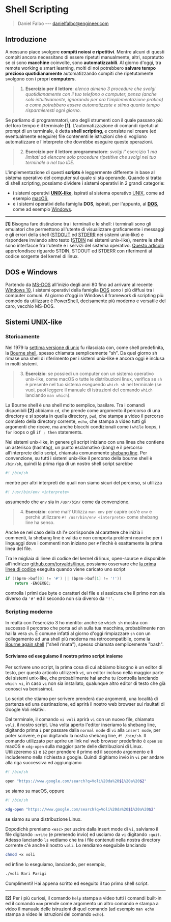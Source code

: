 # Shell Scripting

> Daniel Falbo --- <danielfalbo@engineer.com>

## Introduzione

A nessuno piace svolgere **compiti noiosi e ripetitivi**. Mentre alcuni di questi compiti ancora necessitano di essere ripetuti manualmente, altri, sopratutto se ci sono **macchine** coinvolte, sono **automatizzabili**. Al giorno d'oggi, tra remote working e smart learning, molti di noi potrebbero **salvare tempo prezioso quotidianamente** automatizzando compiti che ripetutamente svolgono con i propri **computers**.

> 1. **Esercizio per il lettore**: _elenca almeno 3 procedure che svolgi quotidianamente con il tuo telefono o computer, pensa (anche solo intuitivamente, ignorando per ora l'implementazione pratica) a come potrebbero essere automatizzate e stima quanto tempo risparmieresti ogni giorno._

Se parliamo di programmatori, uno degli strumenti con il quale passano più del loro tempo è il terminale **[1]**. L'automatizzazione di comandi ripetuti al prompt di un terminale, è detta **shell scripting**, e consiste nel creare (ed eventualmente eseguire) file contenenti le istruzioni che si vogliono automatizzare e l'interprete che dovrebbe eseguire queste operazioni.

> 2. **Esercizio per il lettore programmatore**: _svolgi l'_ esercizio 1 _ma limitati ad elencare solo procedure ripetitive che svolgi nel tuo terminale o nel tuo IDE._

L'implementazione di questi **scripts** è leggermente differente in base al sistema operativo del computer sul quale si sta operando. Quando si tratta di shell scripting, possiamo dividere i sistemi operativi in 2 grandi categorie:

- i sistemi operativi **[UNIX-like](https://www.wikiwand.com/en/Unix-like)**, ispirati al sistema operativo [UNIX](https://www.wikiwand.com/en/Unix), come ad esempio [macOS](https://www.wikiwand.com/en/MacOS),
- e i sistemi operativi della famiglia **DOS**, ispirati, per l'appunto, al **[DOS](https://www.wikiwand.com/en/DOS)**, come ad esempio [Windows](https://www.wikiwand.com/en/Microsoft_Windows).

---

**[1]** Bisogna fare distinzione tra i terminali e le shell: i terminali sono gli emulatori che permettono all'utente di visualizzare graficamente i messaggi e gli errori della shell ([STDOUT](<https://www.wikiwand.com/en/Standard_streams#/Standard_output_(stdout)>) ed [STDERR](<https://www.wikiwand.com/en/Standard_streams#/Standard_error_(stderr)>) nei sistemi unix-like) e rispondere inviando altro testo ([STDIN](<https://www.wikiwand.com/en/Standard_streams#/Standard_input_(stdin)>) nei sistemi unix-like), mentre le shell sono interfacce fra l'utente e i servizi del sistema operativo. [Questo articolo](https://github.com/labuladong/fucking-algorithm/blob/english/common_knowledge/linuxProcess.md) approfondisce riguardo STDIN, STDOUT ed STDERR con riferimenti al codice sorgente del kernel di linux.

## DOS e Windows

Partendo da [MS-DOS](https://www.wikiwand.com/en/MS-DOS) all'inizio degli anni 80 fino ad arrivare al recente [Windows 10](https://www.wikiwand.com/en/Windows_10), i sistemi operativi della famiglia [DOS](https://www.wikiwand.com/it/DOS) sono i più diffusi tra i computer comuni. Al giorno d'oggi in Windows il framework di scripting più comodo da utilizzare è [PowerShell](https://www.wikiwand.com/en/PowerShell), decisamente più moderno e versatile del caro, vecchio MS-DOS.

## Sistemi UNIX-like

### Storicamente

Nel 1979 la [settima versione di unix](https://www.wikiwand.com/en/Version_7_Unix) fu rilasciata con, come shell predefinita, la [Bourne shell](https://www.wikiwand.com/en/Bourne_shell), spesso chiamata semplicemente "sh". Da quel giorno sh rimase una shell di riferimento per i sistemi unix-like e ancora oggi è inclusa in molti sistemi.

> 3. **Esercizio**: se possiedi un computer con un sistema operativo unix-like, come macOS o tutte le distribuzioni linux, verifica se `sh` è presente nel tuo sistema eseguendo `which sh` nel terminale (se vuoi, puoi leggere il manuale di istruzioni del comando `which` lanciando `man which`).

La Bourne shell è una shell molto semplice, basilare. Tra i comandi disponibili **[2]** abbiamo `cd`, che prende come argomento il percorso di una directory e si sposta in quella directory, `pwd`, che stampa a video il percorso completo della directory corrente, `echo`, che stampa a video tutti gli argomenti che riceve, ma anche blocchi condizionali come i `while` loops, i `for` loops o gli `if ; then` statements.

Nei sistemi unix-like, in genere gli script iniziano con una linea che contiene un asterisco (hashtag), un punto esclamativo (bang) e il percorso all'interprete dello script, chiamata comunemente [shebang line](<https://www.wikiwand.com/en/Shebang_(Unix)>). Per convenzione, su tutti i sistemi unix-like il percorso della bourne shell è `/bin/sh`, quindi la prima riga di un nostro shell script sarebbe

```sh
#! /bin/sh
```

mentre per altri interpreti dei quali non siamo sicuri del percorso, si utilizza

```sh
#! /usr/bin/env <interprete>
```

assumendo che `env` sia in `/usr/bin/` come da convenzione.

> 4. **Esercizio**: come mai? Utilizza `man env` per capire cos'è `env` e perchè utilizzare `#! /usr/bin/env <interprete>` come shebang line ha senso.

Anche se nel caso della sh l'`#` corrisponde al carattere che inizia i commenti, la shebang line è valida e non comporta problemi neanche per i linguaggi dove i commenti non iniziano per `#` finchè è esattamente la prima linea del file.

Tra le migliaia di linee di codice del kernel di linux, open-source e disponible all'indirizzo [github.com/torvalds/linux](https://github.com/torvalds/linux), possiamo osservare che [la prima linea di codice](https://github.com/torvalds/linux/blob/e0756cfc7d7cd08c98a53b6009c091a3f6a50be6/fs/binfmt_script.c#L41) eseguita quando viene caricato uno script

```c
if ((bprm->buf[0] != '#') || (bprm->buf[1] != '!'))
    return -ENOEXEC;
```

controlla i primi due byte o caratteri del file e si assicura che il primo non sia diverso da `'#'` ed il secondo non sia diverso da `'!'`.

### Scripting moderno

In realtà con l'esercizio 3 ho mentito: anche se `which sh` mostra con successo il percorso che porta ad `sh` sulla tua macchina, probabilmente non hai la vera `sh`. È comune infatti al giorno d'oggi rimpiazzare `sh` con un collegamento ad una shell più moderna ma retrocompatibile, come la [Bourne again shell](<https://www.wikiwand.com/en/Bash_(Unix_shell)>) ("shell rinata"), spesso chiamata semplicemente "bash".

#### Scriviamo ed eseguiamo il nostro primo script insieme

Per scrivere uno script, la prima cosa di cui abbiamo bisogno è un editor di testo, per questo articolo utilizzerò `vi`, un editor incluso nella maggior parte dei sistemi unix-like, che probabilmente hai anche tu (controlla lanciando `which vi`, in caso `vi` non sia installato, qualunque altro editor di testo che già conosci va benissimo).

Lo script che stiamo per scrivere prenderà due argomenti, una località di partenza ed una destinazione, ed aprirà il nostro web browser sui risultati di Google Voli relativi.

Dal terminale, il comando `vi voli` aprirà `vi` con un nuovo file, chiamato `voli`, il nostro script. Una volta aperto l'editor inseriamo la shebang line, digitando prima `i` per passare dalla `normal mode` di `vi` alla `insert mode`, per poter scrivere, e poi digitando la nostra shebang line, `#! /bin/sh`. Il comando utilizzato per aprire un link nel web browser predefinito è `open` su macOS e `xdg-open` sulla maggior parte delle distribuzioni di Linux. Utilizzeremo `$1` e `$2` per prendere il primo ed il secondo argomento e li includeremo nella richiesta a google. Quindi digitiamo invio in `vi` per andare alla riga successiva ed aggiungiamo

```sh
#! /bin/sh

open "https://www.google.com/search?q=Voli%20da%20$1%20a%20$2"
```

se siamo su macOS, oppure

```sh
#! /bin/sh

xdg-open "https://www.google.com/search?q=Voli%20da%20$1%20a%20$2"
```

se siamo su una distribuzione Linux.

Dopodichè premiamo `<esc>` per uscire dalla insert mode di `vi`, salviamo il file digitando `:write` (e premendo invio) ed usciamo da `vi` digitando `:quit`. Adesso lanciando `ls` vediamo che tra i file contenuti nella nostra directory corrente c'è anche il nostro `voli`. Lo rendiamo eseguibile lanciando

```sh
chmod +x voli
```

ed infine lo eseguiamo, lanciando, per esempio,

```sh
./voli Bari Parigi
```

Complimenti! Hai appena scritto ed eseguito il tuo primo shell script.

---

**[2]** Per i più curiosi, il comando `help` stampa a video tutti i comandi built-in ed il comando `man` prende come argomento un altro comando e stampa a video il manuale delle istruzioni di quel comando (ad esempio `man echo` stampa a video le istruzioni del comando `echo`).
